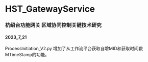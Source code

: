 # HST_GatewayService
### 杭绍台功能网关 区域协同控制关键技术研究

#### 2023_7_21
ProcessInitiation_V2.py 增加了从工作流平台获取自增MID和获取时间戳MTimeStamp的功能。
